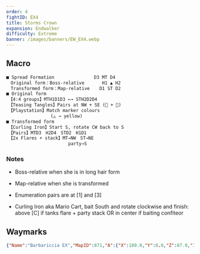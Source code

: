 ```yaml
---
order: 4
fightID: EX4
title: Storms Crown
expansion: Endwalker
difficulty: Extreme
banner: /images/banners/EW_EX4.webp
---
```

## Macro
```markdown
■ Spread Formation　　　　　　　　　D3 MT D4　　
　Original form：Boss-relative　　　　H1 ▲ H2 　　
　Transformed form：Map-relative　  D1 ST D2
■ Original form
　【4:4 groups】MTH1D1D3 ←→ STH2D2D4
　【Teasing Tangles】Pairs at NW + SE ( + )
　【Playstation】Match marker colours
　　　　　　　　　　(△ → yellow)
■ Transformed form
　【Curling Iron】Start S, rotate CW back to S
　【Pairs】MTD3　H2D4　STD2　H1D1
　【2x Flares + stack】MT→NW　ST→NE
　　　　　　　　　　　　　　party→S
```

### Notes
- Boss-relative when she is in long hair form
- Map-relative when she is transformed

- Enumeration pairs are at [1] and [3]

- Curling Iron aka Mario Cart, bait South  and rotate clockwise and finish:
    above [C] if tanks flare + party stack
    OR 
    in center if baiting confiteor

## Waymarks

```json
{"Name":"Barbariccia EX","MapID":871,"A":{"X":100.0,"Y":0.0,"Z":87.0,"ID":0,"Active":true},"B":{"X":113.0,"Y":0.0,"Z":100.0,"ID":1,"Active":true},"C":{"X":100.0,"Y":0.0,"Z":113.0,"ID":2,"Active":true},"D":{"X":87.0,"Y":0.0,"Z":100.0,"ID":3,"Active":true},"One":{"X":94.0,"Y":0.0,"Z":94.0,"ID":4,"Active":true},"Two":{"X":106.0,"Y":0.0,"Z":94.0,"ID":5,"Active":true},"Three":{"X":106.0,"Y":0.0,"Z":106.0,"ID":6,"Active":true},"Four":{"X":94.0,"Y":0.0,"Z":106.0,"ID":7,"Active":true}}
```
